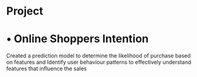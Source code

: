 # Project
# •	Online Shoppers Intention
Created a prediction model to determine the likelihood of purchase based on features and Identify user behaviour patterns to effectively understand features that influence the sales
